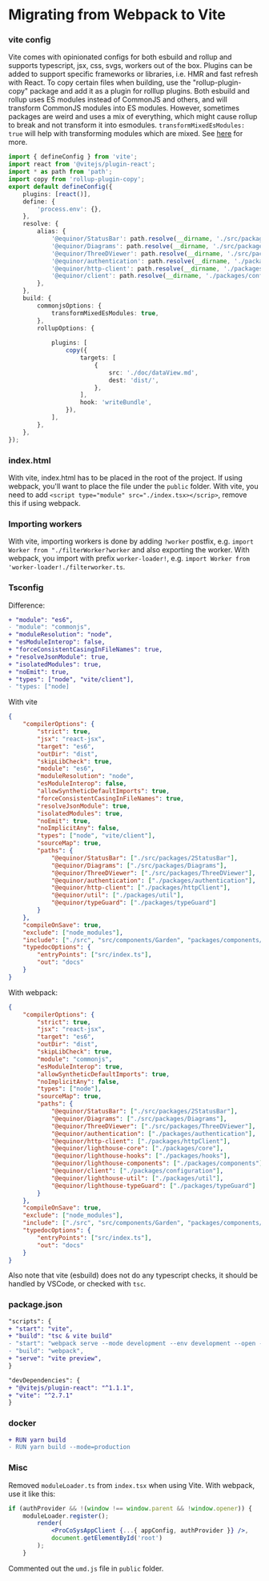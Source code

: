 # Migrating from Webpack to Vite

### vite config
Vite comes with opinionated configs for both esbuild and rollup and supports typescript, jsx, css, svgs, workers out of the box.
Plugins can be added to support specific frameworks or libraries, i.e. HMR and fast refresh with React. 
To copy certain files when building, use the "rollup-plugin-copy" package and add it as a plugin for rolllup plugins. 
Both esbuild and rollup uses ES modules instead of CommonJS and others, and will transform CommonJS modules into ES modules. However, sometimes packages are weird and uses a mix of everything, which might cause rollup to break and not transform it into esmodules. `transformMixedEsModules: true` will help with transforming modules which are mixed. 
See [here](https://github.com/rollup/plugins/tree/master/packages/commonjs#transformmixedesmodules) for more.

```ts
import { defineConfig } from 'vite';
import react from '@vitejs/plugin-react';
import * as path from 'path';
import copy from 'rollup-plugin-copy';
export default defineConfig({
    plugins: [react()],
    define: {
        'process.env': {},
    },
    resolve: {
        alias: {
            '@equinor/StatusBar': path.resolve(__dirname, './src/packages/StatusBar'),
            '@equinor/Diagrams': path.resolve(__dirname, './src/packages/Diagrams'),
            '@equinor/ThreeDViewer': path.resolve(__dirname, './src/packages/ThreeDViewer'),
            '@equinor/authentication': path.resolve(__dirname, './packages/authentication/'),
            '@equinor/http-client': path.resolve(__dirname, './packages/httpClient/'),
            '@equinor/client': path.resolve(__dirname, './packages/configuration/'),
        },
    },
    build: {
        commonjsOptions: {
            transformMixedEsModules: true,
        },
        rollupOptions: {
                
            plugins: [
                copy({
                    targets: [
                        {
                            src: './doc/dataView.md',
                            dest: 'dist/',
                        },
                    ],
                    hook: 'writeBundle',
                }),
            ],
        },
    },
});

```

### index.html
With vite, index.html has to be placed in the root of the project. If using webpack, you'll want to place the file under the `public` folder. 
With vite, you need to add `<script type="module" src="./index.tsx></scrip>`, remove this if using webpack.

### Importing workers
With vite, importing workers is done by adding `?worker` postfix, e.g. `import Worker from "./filterWorker?worker` and also exporting the worker. With webpack, you import with prefix `worker-loader!`, e.g. `import Worker from 'worker-loader!./filterworker.ts`.

### Tsconfig

Difference:
```diff
+ "module": "es6",
- "module": "commonjs",
+ "moduleResolution": "node",
+ "esModuleInterop": false,
+ "forceConsistentCasingInFileNames": true,
+ "resolveJsonModule": true,
+ "isolatedModules": true,
+ "noEmit": true,
+ "types": ["node", "vite/client"],
- "types: ["node]
```
With vite
```json
{
    "compilerOptions": {
        "strict": true,
        "jsx": "react-jsx",
        "target": "es6",
        "outDir": "dist",
        "skipLibCheck": true,
        "module": "es6",
        "moduleResolution": "node",
        "esModuleInterop": false,
        "allowSyntheticDefaultImports": true,
        "forceConsistentCasingInFileNames": true,
        "resolveJsonModule": true,
        "isolatedModules": true,
        "noEmit": true,
        "noImplicitAny": false,
        "types": ["node", "vite/client"],
        "sourceMap": true,
        "paths": {
            "@equinor/StatusBar": ["./src/packages/2StatusBar"],
            "@equinor/Diagrams": ["./src/packages/Diagrams"],
            "@equinor/ThreeDViewer": ["./src/packages/ThreeDViewer"],
            "@equinor/authentication": ["./packages/authentication"],
            "@equinor/http-client": ["./packages/httpClient"],
            "@equinor/util": ["./packages/util"],
            "@equinor/typeGuard": ["./packages/typeGuard"]
        }
    },
    "compileOnSave": true,
    "exclude": ["node_modules"],
    "include": ["./src", "src/components/Garden", "packages/components/NavigationView/TreeMoc.ts"],
    "typedocOptions": {
        "entryPoints": ["src/index.ts"],
        "out": "docs"
    }
}
```

With webpack:
```json
{
    "compilerOptions": {
        "strict": true,
        "jsx": "react-jsx",
        "target": "es6",
        "outDir": "dist",
        "skipLibCheck": true,
        "module": "commonjs",
        "esModuleInterop": true,
        "allowSyntheticDefaultImports": true,
        "noImplicitAny": false,
        "types": ["node"],
        "sourceMap": true,
        "paths": {
            "@equinor/StatusBar": ["./src/packages/2StatusBar"],
            "@equinor/Diagrams": ["./src/packages/Diagrams"],
            "@equinor/ThreeDViewer": ["./src/packages/ThreeDViewer"],
            "@equinor/authentication": ["./packages/authentication"],
            "@equinor/http-client": ["./packages/httpClient"],
            "@equinor/lighthouse-core": ["./packages/core"],
            "@equinor/lighthouse-hooks": ["./packages/hooks"],
            "@equinor/lighthouse-components": ["./packages/components"],
            "@equinor/client": ["./packages/configuration"],
            "@equinor/lighthouse-util": ["./packages/util"],
            "@equinor/lighthouse-typeGuard": ["./packages/typeGuard"]
        }
    },
    "compileOnSave": true,
    "exclude": ["node_modules"],
    "include": ["./src", "src/components/Garden", "packages/components/NavigationView/TreeMoc.ts"],
    "typedocOptions": {
        "entryPoints": ["src/index.ts"],
        "out": "docs"
    }
}
```
Also note that vite (esbuild) does not do any typescript checks, it should be handled by VSCode, or checked with `tsc`.

### package.json

```diff
"scripts": {
+ "start": "vite",
+ "build": "tsc & vite build"
- "start": "webpack serve --mode development --env development --open --hot",
- "build": "webpack",
+ "serve": "vite preview",
}
```

```diff
"devDependencies": {
+ "@vitejs/plugin-react": "^1.1.1",
+ "vite": "^2.7.1"
}
```

### docker
```diff
+ RUN yarn build
- RUN yarn build --mode=production
```

### Misc
Removed `moduleLoader.ts` from `index.tsx` when using Vite. With webpack, use it like this:
```jsx
if (authProvider && !(window !== window.parent && !window.opener)) {
	moduleLoader.register();
        render(
            <ProCoSysAppClient {...{ appConfig, authProvider }} />,
            document.getElementById('root')
        );
    }
```
Commented out the `umd.js` file in `public` folder.